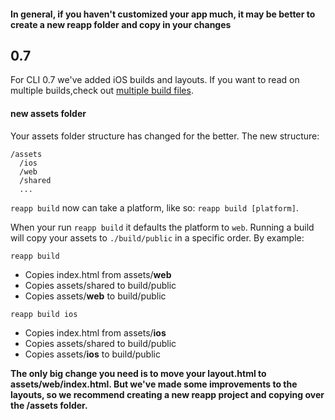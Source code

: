 #### In general, if you haven't customized your app much, it may be better to create a new reapp folder and copy in your changes

## 0.7

For CLI 0.7 we've added iOS builds and layouts. If you want to read on multiple builds,check out  [multiple build files](https://github.com/reapp/reapp#custom-builds).

#### new assets folder
Your assets folder structure has changed for the better. The new structure:

```
/assets
  /ios
  /web
  /shared
  ...
```

`reapp build` now can take a platform, like so: `reapp build [platform]`.

When your run `reapp build` it defaults the platform to `web`. Running a build will
copy your assets to `./build/public` in a specific order. By example:

`reapp build`
  - Copies index.html from assets/**web**
  - Copies assets/shared to build/public
  - Copies assets/**web** to build/public

`reapp build ios`
  - Copies index.html from assets/**ios**
  - Copies assets/shared to build/public
  - Copies assets/**ios** to build/public

**The only big change you need is to move your layout.html to assets/web/index.html. But we've
made some improvements to the layouts, so we recommend creating a new reapp project and
copying over the /assets folder.**